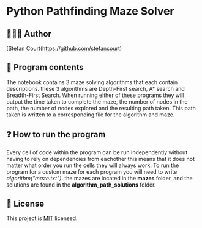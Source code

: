 # Python Pathfinding Maze Solver

## 🧑🏻‍💻 Author
[Stefan Court(https://github.com/stefancourt)

## 📖 Program contents
The notebook contains 3 maze solving algorithms that each contain descriptions. these 3 algorithms are Depth-First search, A* search and Breadth-First Search. When running either of these programs they will output the time taken to complete the maze, the number of nodes in the path, the number of nodes explored and the resulting path taken. This path taken is written to a corresponding file for the algorithm and maze.

## ❓ How to run the program
Every cell of code within the program can be run independently without having to rely on dependencies from eachother this means that it does not matter what order you run the cells they will always work. To run the program for a custom maze for each program you will need to write *algorithm("maze.txt")*. the mazes are located in the **mazes** folder, and the solutions are found in the **algorithm_path_solutions** folder.

## 📝 License
This project is [MIT](https://choosealicense.com/licenses/mit/) licensed.